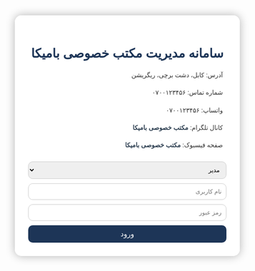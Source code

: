 
<html lang="fa" dir="rtl">
<head>
  <meta charset="UTF-8" />
  <title>سامانه مدیریت مکتب افغان</title>
  <link href="https://fonts.googleapis.com/css2?family=Vazirmatn&display=swap" rel="stylesheet" />
  <link
    rel="stylesheet"
    href="https://cdnjs.cloudflare.com/ajax/libs/font-awesome/6.0.0-beta3/css/all.min.css"
  />
  <style>
    * {
      font-family: 'Vazirmatn', sans-serif;
    }
    body {
      background: url('https://images.unsplash.com/photo-1577896851231-70ef18881754?ixlib=rb-4.0.3&auto=format&fit=crop&w=1350&q=80')
        no-repeat center center fixed;
      background-size: cover;
      margin: 0;
      display: flex;
      justify-content: center;
      align-items: center;
      min-height: 100vh;
    }
    .container,
    .admin-panel,
    .teacher-panel,
    .parent-panel {
      background-color: rgba(255, 255, 255, 0.95);
      border-radius: 15px;
      padding: 30px;
      width: 90%;
      max-width: 600px;
      box-shadow: 0 0 20px rgba(0, 0, 0, 0.3);
      text-align: center;
    }
    h1,
    h2,
    h3 {
      color: #1d3557;
    }
    input,
    select,
    textarea {
      width: 100%;
      padding: 10px;
      margin-top: 10px;
      border-radius: 10px;
      border: 1px solid #ccc;
      box-sizing: border-box;
    }
    button {
      width: 100%;
      padding: 10px;
      background-color: #1d3557;
      color: white;
      border: none;
      border-radius: 10px;
      margin-top: 10px;
      font-size: 16px;
      cursor: pointer;
      transition: background-color 0.3s;
    }
    button:hover {
      background-color: #0d1c34;
    }
    .hidden {
      display: none;
    }
    .record {
      background: #f8f9fa;
      border: 1px solid #ccc;
      border-radius: 8px;
      padding: 10px;
      margin-top: 10px;
      text-align: right;
    }
    .record input,
    .record select,
    .record textarea {
      width: auto;
      margin-top: 5px;
      margin-bottom: 5px;
      padding: 6px;
      border-radius: 6px;
      border: 1px solid #ccc;
      box-sizing: border-box;
    }
    .record-buttons {
      display: flex;
      justify-content: flex-end;
      gap: 10px;
    }
    .school-info {
      margin-top: 20px;
      text-align: right;
      font-size: 14px;
      line-height: 1.8;
      color: #333;
    }
    .school-info i {
      margin-left: 8px;
      color: #1d3557;
    }
    /* لینک های تلگرام و فیسبوک بدون خط و رنگ تیره */
    .school-info a {
      text-decoration: none;
      color: #2c3e50;
      font-weight: 600;
    }
    .school-info a:hover {
      color: #2980b9;
      text-decoration: underline;
    }
    .user-list {
      text-align: right;
      margin-top: 20px;
    }
    .user-item {
      background: #f1f1f1;
      padding: 10px;
      border-radius: 8px;
      margin-top: 10px;
      display: flex;
      justify-content: space-between;
      align-items: center;
    }
    .user-item input {
      margin: 0 5px;
      flex: 1;
      border-radius: 6px;
      border: 1px solid #ccc;
      padding: 6px;
    }
    .user-item button {
      flex: 0 0 auto;
      width: auto;
      padding: 6px 12px;
      font-size: 14px;
      border-radius: 6px;
    }
  </style>
</head>
<body>
  <div class="container" id="login-panel">
    <h1>سامانه مدیریت مکتب خصوصی بامیکا</h1>
    <div class="school-info">
      <p><i class="fas fa-map-marker-alt"></i> آدرس: کابل، دشت برچی، ریگریشن</p>
      <p><i class="fas fa-phone"></i> شماره تماس: ۰۷۰۰۱۲۳۴۵۶</p>
      <p><i class="fab fa-whatsapp"></i> واتساپ: ۰۷۰۰۱۲۳۴۵۶</p>
      <p>
        <i class="fab fa-telegram"></i>
        کانال تلگرام:
        <a href="https://t.me/maktabbamika" target="_blank">مکتب خصوصی بامیکا</a>
      </p>
      <p>
        <i class="fab fa-facebook"></i>
        صفحه فیسبوک:
        <a href="https://facebook.com/maktabbamika" target="_blank">مکتب خصوصی بامیکا</a>
      </p>
    </div>
    <select id="userTypeSelect">
      <option value="admin">مدیر</option>
      <option value="teacher">معلم</option>
      <option value="parent">والدین</option>
    </select>
    <input type="text" id="username" placeholder="نام کاربری" />
    <input type="password" id="password" placeholder="رمز عبور" />
    <button onclick="handleLogin()">ورود</button>
  </div>

  <div class="admin-panel hidden" id="admin-panel">
    <h2>پنل مدیریت</h2>
    <h3>افزودن معلم</h3>
    <input type="text" id="teacherUser" placeholder="نام کاربری معلم" />
    <input type="password" id="teacherPass" placeholder="رمز عبور معلم" />
    <button onclick="registerSpecificUser('teacher')">ثبت معلم</button>
    <div id="teacherList" class="user-list"></div>

    <h3>افزودن والد</h3>
    <input type="text" id="parentUser" placeholder="نام کاربری والد" />
    <input type="password" id="parentPass" placeholder="رمز عبور والد" />
    <button onclick="registerSpecificUser('parent')">ثبت والد</button>
    <div id="parentList" class="user-list"></div>

    <button onclick="logout()">خروج</button>
  </div>

  <div class="teacher-panel hidden" id="teacher-panel">
    <h2>پنل معلم</h2>
    <input type="text" id="studentName" placeholder="نام شاگرد" />
    <input type="text" id="studentFather" placeholder="نام پدر شاگرد" />
    <select id="grade">
      <option disabled selected>انتخاب صنف</option>
      <script>
        for (let i = 1; i <= 10; i++) {
          document.write(
            `<option value="${i}الف">صنف ${i} الف</option><option value="${i}ب">صنف ${i} ب</option>`
          );
        }
      </script>
    </select>
    <input type="text" id="subject" placeholder="مضمون" />
    <select id="performance">
      <option value="عالی">عالی</option>
      <option value="متوسط">متوسط</option>
      <option value="ضعیف">ضعیف</option>
    </select>
    <textarea id="extraNote" placeholder="توضیحات اضافی"></textarea>
    <input type="date" id="recordDate" />
    <button onclick="submitStudentData()">ثبت آمار</button>
    <div id="teacherRecords"></div>
    <button onclick="logout()">خروج</button>
  </div>

  <div class="parent-panel hidden" id="parent-panel">
    <h2>پنل والدین</h2>
    <div id="studentInfo"></div>
    <button onclick="logout()">خروج</button>
  </div>

  <script>
    let users = JSON.parse(localStorage.getItem('users')) || {
      admin: { مدیر: '1234' },
      teacher: {},
      parent: {},
    };
    let studentRecords = JSON.parse(localStorage.getItem('records')) || [];
    let currentUser = null;
    let currentRole = null;

    function saveData() {
      localStorage.setItem('users', JSON.stringify(users));
      localStorage.setItem('records', JSON.stringify(studentRecords));
    }

    function handleLogin() {
      const username = document.getElementById('username').value.trim();
      const password = document.getElementById('password').value.trim();
      const userType = document.getElementById('userTypeSelect').value;
      if (users[userType][username] === password) {
        currentUser = username;
        currentRole = userType;
        document.getElementById('login-panel').classList.add('hidden');
        document.getElementById(`${userType}-panel`).classList.remove('hidden');
        if (userType === 'parent') showStudentInfo();
        if (userType === 'teacher') showTeacherRecords();
        if (userType === 'admin') showUserLists();
      } else {
        alert('اطلاعات ورود نادرست است.');
      }
    }

    function registerSpecificUser(role) {
      const username = document.getElementById(`${role}User`).value.trim();
      const password = document.getElementById(`${role}Pass`).value.trim();
      if (!username || !password) return alert('تمام فیلدها الزامی است.');
      users[role][username] = password;
      saveData();
      document.getElementById(`${role}User`).value = '';
      document.getElementById(`${role}Pass`).value = '';
      alert('کاربر با موفقیت ثبت شد.');
      showUserLists();
    }

    function showUserLists() {
      ['teacher', 'parent'].forEach((role) => {
        const div = document.getElementById(role + 'List');
        div.innerHTML = Object.entries(users[role])
          .map(
            ([user, pass]) => `
          <div class="user-item">
            <input value="${user}" data-role="${role}" data-field="user" />
            <input value="${pass}" data-role="${role}" data-user="${user}" data-field="pass" />
            <button onclick="updateUser(this)">ویرایش</button>
          </div>
        `
          )
          .join('');
      });
    }

    function updateUser(btn) {
      const container = btn.parentElement;
      const usernameInput = container.querySelector('input[data-field="user"]');
      const passwordInput = container.querySelector('input[data-field="pass"]');
      const role = usernameInput.dataset.role;
      const oldUsername = passwordInput.dataset.user;
      const newUsername = usernameInput.value.trim();
      const newPassword = passwordInput.value.trim();

      if (!newUsername || !newPassword) {
        alert('فیلدها نمی‌توانند خالی باشند.');
        return;
      }

      if (newUsername !== oldUsername) {
        delete users[role][oldUsername];
      }

      users[role][newUsername] = newPassword;
      saveData();
      showUserLists();
      alert('کاربر ویرایش شد.');
    }

    function submitStudentData() {
      const record = {
        name: document.getElementById('studentName').value.trim(),
        father: document.getElementById('studentFather').value.trim(),
        grade: document.getElementById('grade').value,
        subject: document.getElementById('subject').value.trim(),
        performance: document.getElementById('performance').value,
        note: document.getElementById('extraNote').value.trim(),
        date: document.getElementById('recordDate').value,
        parent: document.getElementById('studentFather').value.trim(),
      };

      if (!record.name || !record.father || !record.grade || !record.subject) {
        alert('تمام فیلدهای الزامی را پر کنید.');
        return;
      }

      // بررسی تطابق نام پدر با نام والدین ثبت شده
      if (!users.parent[record.father]) {
        alert('نام پدر شاگرد با نام کاربری والدین ثبت شده مطابقت ندارد.');
        return;
      }

      studentRecords.push(record);
      saveData();
      showTeacherRecords();
      clearTeacherInputs();
    }

    function clearTeacherInputs() {
      document.getElementById('studentName').value = '';
      document.getElementById('studentFather').value = '';
      document.getElementById('grade').selectedIndex = 0;
      document.getElementById('subject').value = '';
      document.getElementById('performance').selectedIndex = 0;
      document.getElementById('extraNote').value = '';
      document.getElementById('recordDate').value = '';
    }

    function showTeacherRecords() {
      const div = document.getElementById('teacherRecords');
      if (studentRecords.length === 0) {
        div.innerHTML = '<p>هیچ آمار ثبت شده‌ای وجود ندارد.</p>';
        return;
      }

      div.innerHTML = '<h3>آمار ثبت شده شاگردان:</h3>';

      studentRecords.forEach((rec, index) => {
        div.innerHTML += `
          <div class="record" data-index="${index}">
            <label>نام شاگرد:<input type="text" value="${rec.name}" class="edit-name" /></label><br/>
            <label>نام پدر:<input type="text" value="${rec.father}" class="edit-father" /></label><br/>
            <label>صنف:
              <select class="edit-grade">
                ${generateGradeOptions(rec.grade)}
              </select>
            </label><br/>
            <label>مضمون:<input type="text" value="${rec.subject}" class="edit-subject" /></label><br/>
            <label>وضعیت:
              <select class="edit-performance">
                <option value="عالی" ${rec.performance === 'عالی' ? 'selected' : ''}>عالی</option>
                <option value="متوسط" ${rec.performance === 'متوسط' ? 'selected' : ''}>متوسط</option>
                <option value="ضعیف" ${rec.performance === 'ضعیف' ? 'selected' : ''}>ضعیف</option>
              </select>
            </label><br/>
            <label>توضیحات اضافی:<textarea class="edit-note">${rec.note}</textarea></label><br/>
            <label>تاریخ:<input type="date" value="${rec.date}" class="edit-date" /></label>
            <div class="record-buttons">
              <button onclick="saveRecord(${index})">ذخیره</button>
              <button onclick="deleteRecord(${index})" style="background-color:#e74c3c;">حذف</button>
            </div>
          </div>
        `;
      });
    }

    function generateGradeOptions(selected) {
      let options = '';
      for (let i = 1; i <= 10; i++) {
        ['الف', 'ب'].forEach((suffix) => {
          const val = `${i}${suffix}`;
          options += `<option value="${val}" ${val === selected ? 'selected' : ''}>صنف ${val}</option>`;
        });
      }
      return options;
    }

    function saveRecord(index) {
      const recordDiv = document.querySelector(`.record[data-index="${index}"]`);
      const name = recordDiv.querySelector('.edit-name').value.trim();
      const father = recordDiv.querySelector('.edit-father').value.trim();
      const grade = recordDiv.querySelector('.edit-grade').value;
      const subject = recordDiv.querySelector('.edit-subject').value.trim();
      const performance = recordDiv.querySelector('.edit-performance').value;
      const note = recordDiv.querySelector('.edit-note').value.trim();
      const date = recordDiv.querySelector('.edit-date').value;

      if (!name || !father || !grade || !subject) {
        alert('لطفاً تمام فیلدهای الزامی را پر کنید.');
        return;
      }
      // بررسی تطابق نام پدر با والدین ثبت شده
      if (!users.parent[father]) {
        alert('نام پدر شاگرد با نام کاربری والدین ثبت شده مطابقت ندارد.');
        return;
      }

      studentRecords[index] = {
        name,
        father,
        grade,
        subject,
        performance,
        note,
        date,
        parent: father,
      };

      saveData();
      alert('رکورد با موفقیت ذخیره شد.');
      showTeacherRecords();
    }

    function deleteRecord(index) {
      if (confirm('آیا از حذف این رکورد اطمینان دارید؟')) {
        studentRecords.splice(index, 1);
        saveData();
        showTeacherRecords();
      }
    }

    function showStudentInfo() {
      const div = document.getElementById('studentInfo');
      const records = studentRecords.filter(r => r.parent === currentUser);
      if (records.length === 0) {
        div.innerHTML = '<p>هیچ آمار شاگرد ثبت نشده است.</p>';
        return;
      }
      div.innerHTML = '<h3>آمار شاگرد شما:</h3>';
      records.forEach(rec => {
        div.innerHTML += `
          <div class="record">
            <p><strong>نام شاگرد:</strong> ${rec.name}</p>
            <p><strong>صنف:</strong> ${rec.grade}</p>
            <p><strong>مضمون:</strong> ${rec.subject}</p>
            <p><strong>وضعیت:</strong> ${rec.performance}</p>
            <p><strong>توضیحات اضافی:</strong> ${rec.note}</p>
            <p><strong>تاریخ:</strong> ${rec.date}</p>
          </div>
        `;
      });
    }

    function logout() {
      currentUser = null;
      currentRole = null;
      document.getElementById('login-panel').classList.remove('hidden');
      ['admin', 'teacher', 'parent'].forEach(role => {
        document.getElementById(`${role}-panel`).classList.add('hidden');
      });
      clearInputs();
    }

    function clearInputs() {
      ['username', 'password', 'teacherUser', 'teacherPass', 'parentUser', 'parentPass',
        'studentName', 'studentFather', 'grade', 'subject', 'extraNote', 'recordDate'].forEach(id => {
        const el = document.getElementById(id);
        if (el) {
          if (el.tagName === 'SELECT') {
            el.selectedIndex = 0;
          } else {
            el.value = '';
          }
        }
      });
    }
  </script>
</body>
</html>
